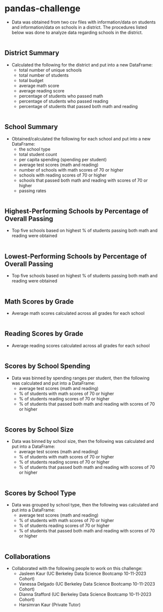 # pandas-challenge
- Data was obtained from two csv files with information/data on students and information/data on schools in a district. The procedures listed below was done to analyze data regarding schools in the district.
<br><br>

## District Summary
- Calculated the following for the district and put into a new DataFrame:
    - total number of unique schools
    - total number of students
    - total budget 
    - average math score 
    - average reading score 
    - percentage of students who passed math 
    - percentage of students who passed reading 
    - percentage of students that passed both math and reading 
<br><br>

## School Summary
- Obtained/calculated the following for each school and put into a new DataFrame:
    - the school type
    - total student count
    - per capita spending (spending per student)
    - average test scores (math and reading)
    - number of schools with math scores of 70 or higher 
    - schools with reading scores of 70 or higher 
    - schools that passed both math and reading with scores of 70 or higher 
    - passing rates 
<br><br>

## Highest-Performing Schools by Percentage of Overall Passing
- Top five schools based on highest % of students passing both math and reading were obtained
<br><br>

## Lowest-Performing Schools by Percentage of Overall Passing
- Top five schools based on highest % of students passing both math and reading were obtained
<br><br>

## Math Scores by Grade
- Average math scores calculated across all grades for each school
<br><br>

## Reading Scores by Grade
- Average reading scores calculated across all grades for each school
<br><br>

## Scores by School Spending
- Data was binned by spending ranges per student, then the following was calculated and put into a DataFrame:
    - average test scores (math and reading)
    - % of students with math scores of 70 or higher 
    - % of students reading scores of 70 or higher 
    - % of students that passed both math and reading with scores of 70 or higher 
<br><br>

## Scores by School Size
- Data was binned by school size, then the following was calculated and put into a DataFrame:
    - average test scores (math and reading)
    - % of students with math scores of 70 or higher 
    - % of students reading scores of 70 or higher 
    - % of students that passed both math and reading with scores of 70 or higher 
<br><br>

## Scores by School Type
- Data was grouped by school type, then the following was calculated and put into a DataFrame:
    - average test scores (math and reading)
    - % of students with math scores of 70 or higher 
    - % of students reading scores of 70 or higher 
    - % of students that passed both math and reading with scores of 70 or higher 
<br><br>

## Collaborations
- Collaborated with the following people to work on this challenge:
    - Jasleen Kaur (UC Berkeley Data Science Bootcamp 10-11-2023 Cohort)
    - Vanessa Delgado (UC Berkeley Data Science Bootcamp 10-11-2023 Cohort)
    - Dianna Stafford (UC Berkeley Data Science Bootcamp 10-11-2023 Cohort)
    - Harsimran Kaur (Private Tutor)